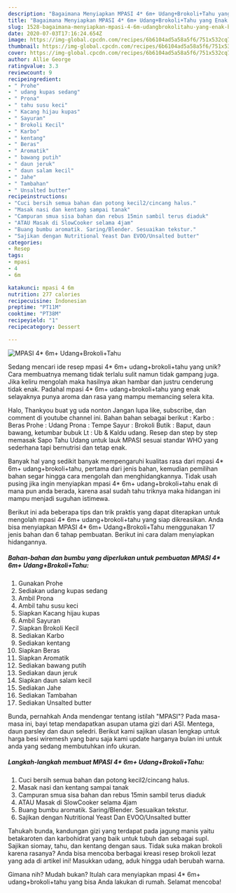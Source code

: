 ```yaml
---
description: "Bagaimana Menyiapkan MPASI 4* 6m+ Udang+Brokoli+Tahu yang Enak Banget"
title: "Bagaimana Menyiapkan MPASI 4* 6m+ Udang+Brokoli+Tahu yang Enak Banget"
slug: 1528-bagaimana-menyiapkan-mpasi-4-6m-udangbrokolitahu-yang-enak-banget
date: 2020-07-03T17:16:24.654Z
image: https://img-global.cpcdn.com/recipes/6b6104ad5a58a5f6/751x532cq70/mpasi-4-6m-udangbrokolitahu-foto-resep-utama.jpg
thumbnail: https://img-global.cpcdn.com/recipes/6b6104ad5a58a5f6/751x532cq70/mpasi-4-6m-udangbrokolitahu-foto-resep-utama.jpg
cover: https://img-global.cpcdn.com/recipes/6b6104ad5a58a5f6/751x532cq70/mpasi-4-6m-udangbrokolitahu-foto-resep-utama.jpg
author: Allie George
ratingvalue: 3.3
reviewcount: 9
recipeingredient:
- " Prohe"
- " udang kupas sedang"
- " Prona"
- " tahu susu keci"
- " Kacang hijau kupas"
- " Sayuran"
- " Brokoli Kecil"
- " Karbo"
- " kentang"
- " Beras"
- " Aromatik"
- " bawang putih"
- " daun jeruk"
- " daun salam kecil"
- " Jahe"
- " Tambahan"
- " Unsalted butter"
recipeinstructions:
- "Cuci bersih semua bahan dan potong kecil2/cincang halus."
- "Masak nasi dan kentang sampai tanak"
- "Campuran smua sisa bahan dan rebus 15min sambil terus diaduk"
- "ATAU Masak di SlowCooker selama 4jam"
- "Buang bumbu aromatik. Saring/Blender. Sesuaikan tekstur."
- "Sajikan dengan Nutritional Yeast Dan EVOO/Unsalted butter"
categories:
- Resep
tags:
- mpasi
- 4
- 6m

katakunci: mpasi 4 6m 
nutrition: 277 calories
recipecuisine: Indonesian
preptime: "PT11M"
cooktime: "PT38M"
recipeyield: "1"
recipecategory: Dessert

---
```



![MPASI 4* 6m+ Udang+Brokoli+Tahu](https://img-global.cpcdn.com/recipes/6b6104ad5a58a5f6/751x532cq70/mpasi-4-6m-udangbrokolitahu-foto-resep-utama.jpg)

Sedang mencari ide resep mpasi 4* 6m+ udang+brokoli+tahu yang unik? Cara membuatnya memang tidak terlalu sulit namun tidak gampang juga. Jika keliru mengolah maka hasilnya akan hambar dan justru cenderung tidak enak. Padahal mpasi 4* 6m+ udang+brokoli+tahu yang enak selayaknya punya aroma dan rasa yang mampu memancing selera kita.

Halo, Thankyou buat yg uda nonton Jangan lupa like, subscribe, dan comment di youtube channel ini. Bahan bahan sebagai berikut : Karbo : Beras Prohe : Udang Prona : Tempe Sayur : Brokoli Butik : Baput, daun bawang, ketumbar bubuk Lt : Ub &amp; Kaldu udang. Resep dan step by step memasak Sapo Tahu Udang untuk lauk MPASI sesuai standar WHO yang sederhana tapi bernutrisi dan tetap enak.

Banyak hal yang sedikit banyak mempengaruhi kualitas rasa dari mpasi 4* 6m+ udang+brokoli+tahu, pertama dari jenis bahan, kemudian pemilihan bahan segar hingga cara mengolah dan menghidangkannya. Tidak usah pusing jika ingin menyiapkan mpasi 4* 6m+ udang+brokoli+tahu enak di mana pun anda berada, karena asal sudah tahu triknya maka hidangan ini mampu menjadi suguhan istimewa.


Berikut ini ada beberapa tips dan trik praktis yang dapat diterapkan untuk mengolah mpasi 4* 6m+ udang+brokoli+tahu yang siap dikreasikan. Anda bisa menyiapkan MPASI 4* 6m+ Udang+Brokoli+Tahu menggunakan 17 jenis bahan dan 6 tahap pembuatan. Berikut ini cara dalam menyiapkan hidangannya.

<!--inarticleads1-->

##### Bahan-bahan dan bumbu yang diperlukan untuk pembuatan MPASI 4* 6m+ Udang+Brokoli+Tahu:

1. Gunakan  Prohe
1. Sediakan  udang kupas sedang
1. Ambil  Prona
1. Ambil  tahu susu keci
1. Siapkan  Kacang hijau kupas
1. Ambil  Sayuran
1. Siapkan  Brokoli Kecil
1. Sediakan  Karbo
1. Sediakan  kentang
1. Siapkan  Beras
1. Siapkan  Aromatik
1. Sediakan  bawang putih
1. Sediakan  daun jeruk
1. Siapkan  daun salam kecil
1. Sediakan  Jahe
1. Sediakan  Tambahan
1. Sediakan  Unsalted butter


Bunda, pernahkah Anda mendengar tentang istilah &#34;MPASI&#34;? Pada masa-masa ini, bayi tetap mendapatkan asupan utama gizi dari ASI. Mentega, daun parsley dan daun seledri. Berikut kami sajikan ulasan lengkap untuk harga besi wiremesh yang baru saja kami update harganya bulan ini untuk anda yang sedang membutuhkan info ukuran. 

<!--inarticleads2-->

##### Langkah-langkah membuat MPASI 4* 6m+ Udang+Brokoli+Tahu:

1. Cuci bersih semua bahan dan potong kecil2/cincang halus.
1. Masak nasi dan kentang sampai tanak
1. Campuran smua sisa bahan dan rebus 15min sambil terus diaduk
1. ATAU Masak di SlowCooker selama 4jam
1. Buang bumbu aromatik. Saring/Blender. Sesuaikan tekstur.
1. Sajikan dengan Nutritional Yeast Dan EVOO/Unsalted butter


Tahukah bunda, kandungan gizi yang terdapat pada jagung manis yaitu betakaroten dan karbohidrat yang baik untuk tubuh dan sebagai supl. Sajikan siomay, tahu, dan kentang dengan saus. Tidak suka makan brokoli karena rasanya? Anda bisa mencoba berbagai kreasi resep brokoli lezat yang ada di artikel ini! Masukkan udang, aduk hingga udah berubah warna. 

Gimana nih? Mudah bukan? Itulah cara menyiapkan mpasi 4* 6m+ udang+brokoli+tahu yang bisa Anda lakukan di rumah. Selamat mencoba!
